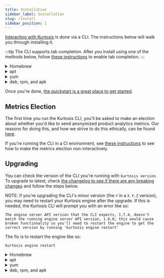 ```yaml
---
title: Installation
sidebar_label: Installation
slug: /install
sidebar_position: 1
---
```


[Interacting with Kurtosis](/cli) is done via a CLI. The instructions below will walk you through installing it.

:::tip
The CLI supports tab completion. After you install using one of the methods below, follow [these instructions](/cli#adding-tab-completion) to enable tab completion.
:::

<details>
<summary>Homebrew</summary>

```
brew install kurtosis-tech/tap/kurtosis-cli
```

NOTE: Homebrew might warn you that your Xcode is outdated, like so:

```
Error: Your Xcode (11.5) is too outdated.
Please update to Xcode 12.5 (or delete it).
```

[This is a Homebrew requirement](https://docs.brew.sh/Installation), and has nothing to do with Kurtosis (which ships as prebuilt binaries). To update your Xcode, run:

```
xcode-select --install
```
</details>

<details>
<summary>apt</summary>

```
echo "deb [trusted=yes] https://apt.fury.io/kurtosis-tech/ /" | sudo tee /etc/apt/sources.list.d/kurtosis.list
sudo apt update
sudo apt install kurtosis-cli
```
</details>

<details>
<summary>yum</summary>

```
echo '[kurtosis]
name=Kurtosis
baseurl=https://yum.fury.io/kurtosis-tech/
enabled=1
gpgcheck=0' | sudo tee /etc/yum.repos.d/kurtosis.repo
sudo yum install kurtosis-cli
```
</details>

<details>
<summary>deb, rpm, and apk</summary>

Download the appropriate artifact from [the release artifacts page][release-artifacts].
</details>

Once you're done, [the quickstart is a great place to get started](/quickstart).

Metrics Election
----------------
The first time you run the Kurtosis CLI, you'll be asked to make an election about whether you'd like to send anonymized product analytics metrics. Our reasons for doing this, and how we strive to do this ethically, can be found [here](/reference/metrics-philosophy).

If you're running the CLI in a CI environment, see [these instructions](/ci) to see how to make the metrics election non-interactively.

Upgrading
---------
You can check the version of the CLI you're running with `kurtosis version`. To upgrade to latest, check [the changelog to see if there are any breaking changes][cli-changelog] and follow the steps below. 

NOTE: if you're upgrading the CLI's minor version (the `Y` in a `X.Y.Z` version), you may need to restart your Kurtosis engine after the upgrade. If this is needed, the Kurtosis CLI will prompt you with an error like so:
```
The engine server API version that the CLI expects, 1.7.4, doesn't match the running engine server API version, 1.6.8; this would cause broken functionality so you'll need to restart the engine to get the correct version by running 'kurtosis engine restart'
```
The fix is to restart the engine like so:
```
kurtosis engine restart
```

<details>
<summary>Homebrew</summary>

```
brew upgrade kurtosis-tech/tap/kurtosis-cli
```
</details>

<details>
<summary>apt</summary>

```
apt install --only-upgrade kurtosis-cli
```
</details>

<details>
<summary>yum</summary>

```
yum upgrade kurtosis-cli
```
</details>

<details>
<summary>deb, rpm, and apk</summary>

Download the appropriate artifact from [the release artifacts page][release-artifacts].
</details>

<!-------------------------- ONLY LINKS BELOW HERE ---------------------------->

[release-artifacts]: https://github.com/kurtosis-tech/kurtosis-cli-release-artifacts/releases
[cli-changelog]: https://docs.kurtosistech.com/kurtosis-cli/changelog
